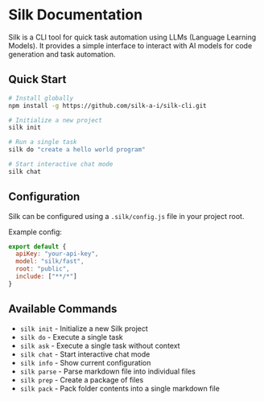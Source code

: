 # Silk Documentation

Silk is a CLI tool for quick task automation using LLMs (Language Learning Models). It provides a simple interface to interact with AI models for code generation and task automation.

## Quick Start

```bash
# Install globally
npm install -g https://github.com/silk-a-i/silk-cli.git

# Initialize a new project
silk init

# Run a single task
silk do "create a hello world program"

# Start interactive chat mode
silk chat
```

## Configuration

Silk can be configured using a `.silk/config.js` file in your project root.

Example config:
```js
export default {
  apiKey: "your-api-key",
  model: "silk/fast",
  root: "public",
  include: ["**/*"]
}
```

## Available Commands

- `silk init` - Initialize a new Silk project
- `silk do` - Execute a single task
- `silk ask` - Execute a single task without context
- `silk chat` - Start interactive chat mode
- `silk info` - Show current configuration
- `silk parse` - Parse markdown file into individual files
- `silk prep` - Create a package of files
- `silk pack` - Pack folder contents into a single markdown file
